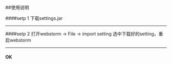 ##使用说明

####setp 1
下载settings.jar

----------
####setp 2
打开webstorm -> File -> import setting 选中下载好的setting，重启webstorm

---------
#### OK
